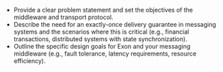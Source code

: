 - Provide a clear problem statement and set the objectives of the middleware and transport protocol.
- Describe the need for an exactly-once delivery guarantee in messaging systems and the scenarios where this is critical (e.g., financial transactions, distributed systems with state synchronization).
- Outline the specific design goals for Exon and your messaging middleware (e.g., fault tolerance, latency requirements, resource efficiency).